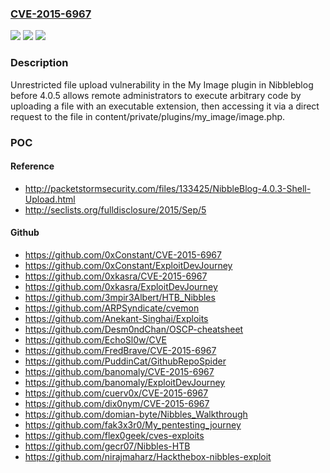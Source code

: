 ### [CVE-2015-6967](https://cve.mitre.org/cgi-bin/cvename.cgi?name=CVE-2015-6967)
![](https://img.shields.io/static/v1?label=Product&message=n%2Fa&color=blue)
![](https://img.shields.io/static/v1?label=Version&message=n%2Fa%20&color=brightgreen)
![](https://img.shields.io/static/v1?label=Vulnerability&message=n%2Fa&color=brightgreen)

### Description

Unrestricted file upload vulnerability in the My Image plugin in Nibbleblog before 4.0.5 allows remote administrators to execute arbitrary code by uploading a file with an executable extension, then accessing it via a direct request to the file in content/private/plugins/my_image/image.php.

### POC

#### Reference
- http://packetstormsecurity.com/files/133425/NibbleBlog-4.0.3-Shell-Upload.html
- http://seclists.org/fulldisclosure/2015/Sep/5

#### Github
- https://github.com/0xConstant/CVE-2015-6967
- https://github.com/0xConstant/ExploitDevJourney
- https://github.com/0xkasra/CVE-2015-6967
- https://github.com/0xkasra/ExploitDevJourney
- https://github.com/3mpir3Albert/HTB_Nibbles
- https://github.com/ARPSyndicate/cvemon
- https://github.com/Anekant-Singhai/Exploits
- https://github.com/Desm0ndChan/OSCP-cheatsheet
- https://github.com/EchoSl0w/CVE
- https://github.com/FredBrave/CVE-2015-6967
- https://github.com/PuddinCat/GithubRepoSpider
- https://github.com/banomaly/CVE-2015-6967
- https://github.com/banomaly/ExploitDevJourney
- https://github.com/cuerv0x/CVE-2015-6967
- https://github.com/dix0nym/CVE-2015-6967
- https://github.com/domian-byte/Nibbles_Walkthrough
- https://github.com/fak3x3r0/My_pentesting_journey
- https://github.com/flex0geek/cves-exploits
- https://github.com/gecr07/Nibbles-HTB
- https://github.com/nirajmaharz/Hackthebox-nibbles-exploit

